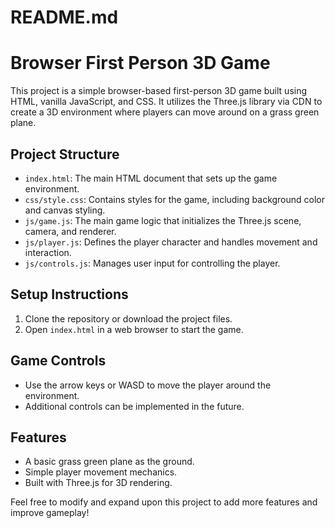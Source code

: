 # README.md

# Browser First Person 3D Game

This project is a simple browser-based first-person 3D game built using HTML, vanilla JavaScript, and CSS. It utilizes the Three.js library via CDN to create a 3D environment where players can move around on a grass green plane.

## Project Structure

- `index.html`: The main HTML document that sets up the game environment.
- `css/style.css`: Contains styles for the game, including background color and canvas styling.
- `js/game.js`: The main game logic that initializes the Three.js scene, camera, and renderer.
- `js/player.js`: Defines the player character and handles movement and interaction.
- `js/controls.js`: Manages user input for controlling the player.

## Setup Instructions

1. Clone the repository or download the project files.
2. Open `index.html` in a web browser to start the game.

## Game Controls

- Use the arrow keys or WASD to move the player around the environment.
- Additional controls can be implemented in the future.

## Features

- A basic grass green plane as the ground.
- Simple player movement mechanics.
- Built with Three.js for 3D rendering.

Feel free to modify and expand upon this project to add more features and improve gameplay!